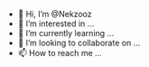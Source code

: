 - 👋 Hi, I’m @Nekzooz
- 👀 I’m interested in ...
- 🌱 I’m currently learning ...
- 💞️ I’m looking to collaborate on ...
- 📫 How to reach me ...

<!---
Nekzooz/Nekzooz is a ✨ special ✨ repository because its `README.md` (this file) appears on your GitHub profile.
You can click the Preview link to take a look at your changes.
--->
